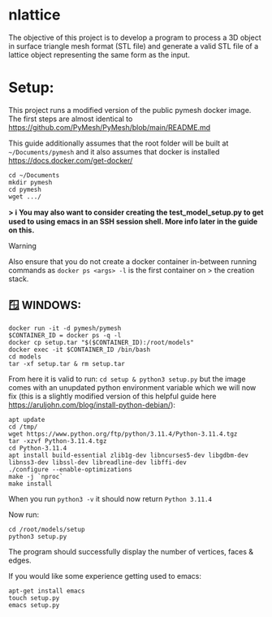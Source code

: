 # nlattice
The objective of this project is to develop a program to process a 3D object in surface triangle mesh format (STL file) and generate a valid STL file of a lattice object representing the same form as the input. 

# Setup:

This project runs a modified version of the public pymesh docker image. The first steps are almost identical to https://github.com/PyMesh/PyMesh/blob/main/README.md

This guide additionally assumes that the root folder will be built at ```~/Documents/pymesh``` and it also assumes that docker is installed https://docs.docker.com/get-docker/


```
cd ~/Documents
mkdir pymesh
cd pymesh
wget .../
```

__> ℹ️ You may also want to consider creating the test_model_setup.py to get used to using emacs in an SSH session shell. More info later in the guide on this.__

> [!WARNING]
> Also ensure that you do not create a docker container in-between running commands as ```docker ps <args> -l``` is the first container on > the creation stack.

## 🪟 WINDOWS:

```
docker run -it -d pymesh/pymesh
$CONTAINER_ID = docker ps -q -l
docker cp setup.tar "$($CONTAINER_ID):/root/models"
docker exec -it $CONTAINER_ID /bin/bash
cd models
tar -xf setup.tar & rm setup.tar
```

From here it is valid to run: ```cd setup & python3 setup.py``` but the image comes with an unupdated python environment variable which we will now fix (this is a slightly modified version of this helpful guide here https://aruljohn.com/blog/install-python-debian/):

```
apt update
cd /tmp/
wget https://www.python.org/ftp/python/3.11.4/Python-3.11.4.tgz
tar -xzvf Python-3.11.4.tgz
cd Python-3.11.4
apt install build-essential zlib1g-dev libncurses5-dev libgdbm-dev libnss3-dev libssl-dev libreadline-dev libffi-dev
./configure --enable-optimizations
make -j `nproc`
make install
```

When you run ```python3 -v``` it should now return ```Python 3.11.4```

Now run:

```
cd /root/models/setup
python3 setup.py
```

The program should successfully display the number of vertices, faces & edges.

If you would like some experience getting used to emacs:

```
apt-get install emacs
touch setup.py
emacs setup.py
```

